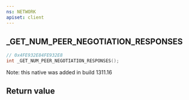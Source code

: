 ```yaml
---
ns: NETWORK
apiset: client
---
```

## _GET_NUM_PEER_NEGOTIATION_RESPONSES

```c
// 0x4FE932E84FE932E8
int _GET_NUM_PEER_NEGOTIATION_RESPONSES();
```

Note: this native was added in build 1311.16


## Return value

